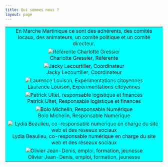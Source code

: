 ```yaml
---
title: Qui sommes nous ?
layout: page
---
```


<table>

<tr>
<td>En Marche Martinique ce sont des adhérents, des comités locaux, des animateurs, un comité politique et un comité directeur. </td>
</tr>

<tr>
<td> <img src="/uploads/trombi/Charlotte.png" alt="Référente Charlotte Gressier"/><br/> Charlotte Gressier, Référente </td>
</tr>
<tr>
<td> <img src="/uploads/trombi/jacky.jpg" alt="Jacky Lecourtiller, Coordinateur"/><br/> Jacky Lecourtiller, Coordinateur </td>
</tr>

<tr>
<td> <img src="/uploads/trombi/laurence.jpg" alt="Laurence Louison, Expérimentations citoyennes"/><br/> Laurence Louison, Expérimentations citoyennes </td>
</tr>

<tr>
<td> <img src="/uploads/trombi/patrick.jpg" alt="Patrick Ultet, responsable logistique et finances"/><br/> Patrick Ultet, Responsable logistique et finances </td>
</tr>

<tr>
<td> <img src="/uploads/trombi/bolo.jpeg" alt="Bolo Michelin, Responsable Numérique"/><br/> Bolo Michelin, Responsable Numérique </td>
</tr>

<tr>
<td> <img src="/uploads/trombi/lili.jpg" alt="Lydia Beaulieu, co-responsable numérique en charge du site web et des réseaux sociaux"/><br/> Lydia Beaulieu, co-responsable numérique en charge du site web et des réseaux sociaux </td>
</tr>

<tr>
<td> <img src="/uploads/trombi/olivier.png" alt="Olivier Jean-Denis, emploi, formation, jeunesse"/><br/> Olivier Jean-Denis, emploi, formation, jeunesse </td>
</tr>

</table>
<style>
@import "/scss/settings";
@import "/scss/tools=";
img
{
max-width: 100%;
}
table
{
text-align : center;
}
td
{
background-color: aqua;
}
@media screen and (max-width: 650px) {
table {
width: 60%;
margin: auto;
}
}
@media screen and (max-width: 500px) {
table {
width: 40%;
margin-left :3s0px;
}
}
</style>